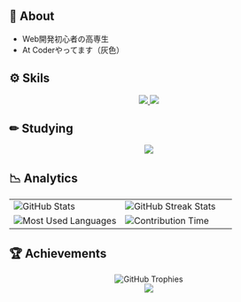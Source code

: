 ## 📒 About

- Web開発初心者の高専生
- At Coderやってます（灰色）

## ⚙ Skils
<p align="center">
  <a href="https://skillicons.dev">
    <img src="https://skillicons.dev/icons?i=c,cpp,python,html" />
    <img src="https://skillicons.dev/icons?i=css,tailwindcss,vercel,markdown" />
  </a>
</p>

## ✏ Studying
<p align="center">
  <a href="https://skillicons.dev">
    <img src="https://skillicons.dev/icons?i=javascript,react,unity,rust" />
  </a>
</p>

## 📉 Analytics

<div align="center">
  <table>
    <tr>
      <td width="50%">
        <img src="https://github-readme-stats.vercel.app/api?username=Juna1013&show_icons=true&theme=tokyonight&hide_border=true&bg_color=00000000" alt="GitHub Stats" />
      </td>
      <td width="50%">
        <img src="https://github-readme-streak-stats.herokuapp.com/?user=Juna1013&theme=tokyonight&hide_border=true&background=00000000" alt="GitHub Streak Stats" />
      </td>
    </tr>
    <tr>
      <td width="50%">
        <img src="https://github-readme-stats.vercel.app/api/top-langs/?username=Juna1013&layout=compact&theme=tokyonight&hide_border=true&bg_color=00000000" alt="Most Used Languages" />
      </td>
      <td width="50%">
        <img src="https://github-profile-summary-cards.vercel.app/api/cards/productive-time?username=Juna1013&theme=tokyonight" alt="Contribution Time" />
      </td>
    </tr>
  </table>
</div>

## 🏆 Achievements

<div align="center">
  <picture>
    <source media="(prefers-color-scheme: dark)" srcset="https://github-profile-trophy.vercel.app/?username=Juna1013&theme=nord&column=7&no-frame=true&no-bg=true" />
    <source media="(prefers-color-scheme: light)" srcset="https://github-profile-trophy.vercel.app/?username=Juna1013&theme=dark&column=7&no-frame=true&no-bg=true" />
    <img src="https://github-profile-trophy.vercel.app/?username=Juna1013&theme=nord&column=7&no-frame=true&no-bg=true" alt="GitHub Trophies" />
  </picture>
</div>

<!--
<div align="center">
<picture>
    <source media="(prefers-color-scheme: dark)" srcset="https://raw.githubusercontent.com/Juna1013/Juna1013/output/github-contribution-grid-snake-dark.svg" />
    <source media="(prefers-color-scheme: light)" srcset="https://raw.githubusercontent.com/Juna1013/Juna1013/output/github-contribution-grid-snake.svg" />
    <img alt="github contribution snake animation" src="https://raw.githubusercontent.com/Juna1013/Juna1013/output/github-contribution-grid-snake.svg" />
</picture>
</div> 
-->

<div align="center">
  <img src="https://capsule-render.vercel.app/api?type=waving&color=gradient&customColorList=0,2,2,5,30&height=100&section=footer" />
</div>
